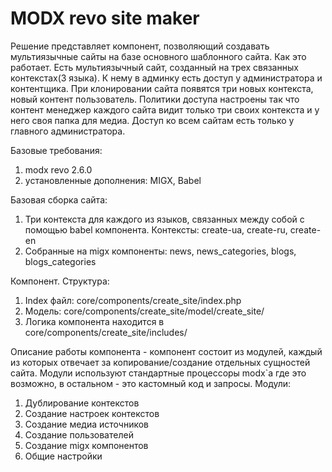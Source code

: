 MODX revo site maker
===================

Решение представляет компонент, позволяющий создавать мультиязычные сайты на базе основного шаблонного сайта.
Как это работает. Есть мультиязычный сайт, созданный на трех связанных контекстах(3 языка). К нему в админку есть доступ у администратора и контентщика. При клонировании сайта появятся три новых контекста, новый контент пользователь. Политики доступа настроены так что контент менеджер каждого сайта видит только три своих контекста и у него своя папка для медиа. Доступ ко всем сайтам есть только у главного администратора.

Базовые требования:
1) modx revo 2.6.0
2) установленные дополнения: MIGX, Babel

Базовая сборка сайта:
1) Три контекста для каждого из языков, связанных между собой с помощью babel компонента. Контексты: create-ua, create-ru, create-en
2) Собранные на migx компоненты: news, news_categories, blogs, blogs_categories

Компонент. Структура:
1) Index файл: core/components/create_site/index.php
2) Модель: core/components/create_site/model/create_site/
3) Логика компонента находится в core/components/create_site/includes/

Описание работы компонента - компонент состоит из модулей, каждый из которых отвечает за копирование/создание отдельных сущностей сайта. Модули используют стандартные процессоры modx`а где это возможно, в остальном - это кастомный код и запросы.
Модули:
1) Дублирование контекстов
2) Создание настроек контекстов
3) Создание медиа источников
4) Создание пользователей
5) Создание migx компонентов
6) Общие настройки
